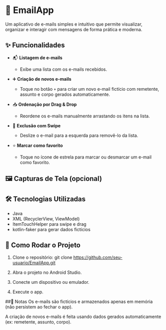 # 📧 EmailApp

Um aplicativo de e-mails simples e intuitivo que permite visualizar, organizar e interagir com mensagens de forma prática e moderna.

## ✨ Funcionalidades

- 📬 **Listagem de e-mails**
  - Exibe uma lista com os e-mails recebidos.
  
- ➕ **Criação de novos e-mails**
  - Toque no botão `+` para criar um novo e-mail fictício com remetente, assunto e corpo gerados automaticamente.
  
- 📥 **Ordenação por Drag & Drop**
  - Reordene os e-mails manualmente arrastando os itens na lista.
  
- 🧹 **Exclusão com Swipe**
  - Deslize o e-mail para a esquerda para removê-lo da lista.
  
- ⭐ **Marcar como favorito**
  - Toque no ícone de estrela para marcar ou desmarcar um e-mail como favorito.

## 🖼️ Capturas de Tela (opcional)



## 🛠️ Tecnologias Utilizadas

- Java
- XML (RecyclerView, ViewModel)
- ItemTouchHelper para swipe e drag
- kotlin-faker para gerar dados fictícios

## 🚀 Como Rodar o Projeto

1. Clone o repositório:
git clone https://github.com/seu-usuario/EmailApp.git

2. Abra o projeto no Android Studio.

3. Conecte um dispositivo ou emulador.

4. Execute o app.

##📌 Notas
Os e-mails são fictícios e armazenados apenas em memória (não persistem ao fechar o app).

A criação de novos e-mails é feita usando dados gerados automaticamente (ex: remetente, assunto, corpo).
